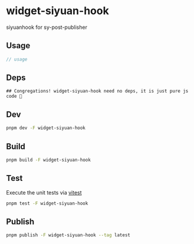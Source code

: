 # widget-siyuan-hook

siyuanhook for sy-post-publisher

## Usage

```js
// usage
```

## Deps

```
## Congregations! widget-siyuan-hook need no deps, it is just pure js code 🎉
```

## Dev

```bash
pnpm dev -F widget-siyuan-hook
```

## Build

```bash
pnpm build -F widget-siyuan-hook
```

## Test

Execute the unit tests via [vitest](https://vitest.dev)

```bash
pnpm test -F widget-siyuan-hook
```

## Publish

```bash
pnpm publish -F widget-siyuan-hook --tag latest
```